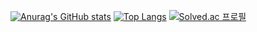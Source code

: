 [![Anurag's GitHub stats](https://github-readme-stats.vercel.app/api?username=worldii)](https://github.com/worldii/github-readme-stats)
[![Top Langs](https://github-readme-stats.vercel.app/api/top-langs/?username=worldii&layout=compact)](https://github.com/worldii/github-readme-stats)
[![Solved.ac
프로필](http://mazassumnida.wtf/api/generate_badge?boj={worldi})](https://solved.ac/{worldi})
